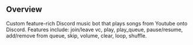## Overview 

Custom feature-rich Discord music bot that plays songs from Youtube onto Discord. Features include: join/leave vc, play, play_queue, pause/resume, add/remove from queue, skip, volume, clear, loop, shuffle.